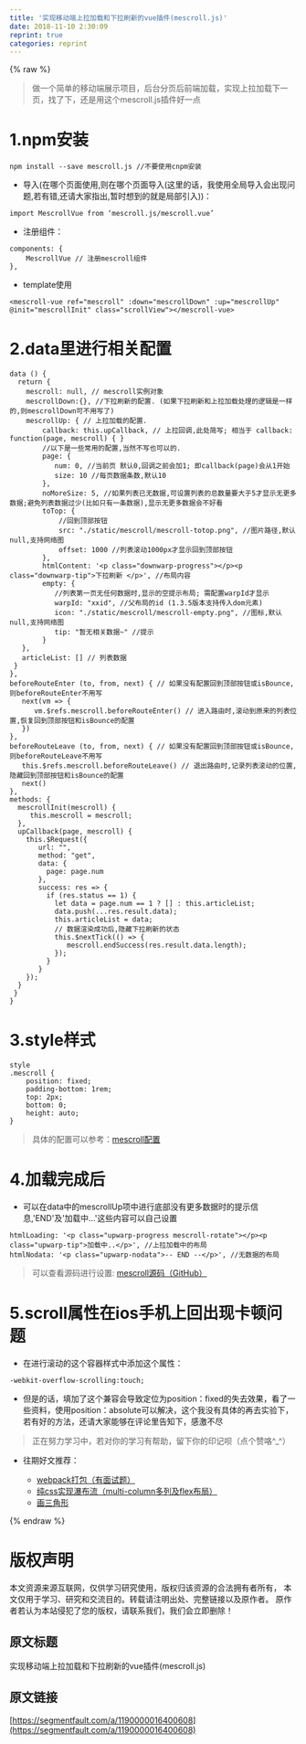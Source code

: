 ```yaml
---
title: '实现移动端上拉加载和下拉刷新的vue插件(mescroll.js)' 
date: 2018-11-10 2:30:09
reprint: true
categories: reprint
---
```


{% raw %}
<blockquote>&#x505A;&#x4E00;&#x4E2A;&#x7B80;&#x5355;&#x7684;&#x79FB;&#x52A8;&#x7AEF;&#x5C55;&#x793A;&#x9879;&#x76EE;&#xFF0C;&#x540E;&#x53F0;&#x5206;&#x9875;&#x540E;&#x524D;&#x7AEF;&#x52A0;&#x8F7D;&#xFF0C;&#x5B9E;&#x73B0;&#x4E0A;&#x62C9;&#x52A0;&#x8F7D;&#x4E0B;&#x4E00;&#x9875;&#xFF0C;&#x627E;&#x4E86;&#x4E0B;&#xFF0C;&#x8FD8;&#x662F;&#x7528;&#x8FD9;&#x4E2A;mescroll.js&#x63D2;&#x4EF6;&#x597D;&#x4E00;&#x70B9;</blockquote><h1 id="articleHeader0">1.npm&#x5B89;&#x88C5;</h1><div class="widget-codetool" style="display:none"><div class="widget-codetool--inner"><span class="selectCode code-tool" data-toggle="tooltip" data-placement="top" title="" data-original-title="&#x5168;&#x9009;"></span> <span type="button" class="copyCode code-tool" data-toggle="tooltip" data-placement="top" data-clipboard-text="npm install --save mescroll.js   //&#x4E0D;&#x8981;&#x4F7F;&#x7528;cnpm&#x5B89;&#x88C5;" title="" data-original-title="&#x590D;&#x5236;"></span> <span type="button" class="saveToNote code-tool" data-toggle="tooltip" data-placement="top" title="" data-original-title="&#x653E;&#x8FDB;&#x7B14;&#x8BB0;"></span></div></div><pre class="hljs stylus"><code style="word-break:break-word;white-space:initial">npm install --save mescroll<span class="hljs-selector-class">.js</span>   <span class="hljs-comment">//&#x4E0D;&#x8981;&#x4F7F;&#x7528;cnpm&#x5B89;&#x88C5;</span></code></pre><ul><li>&#x5BFC;&#x5165;(&#x5728;&#x54EA;&#x4E2A;&#x9875;&#x9762;&#x4F7F;&#x7528;,&#x5219;&#x5728;&#x54EA;&#x4E2A;&#x9875;&#x9762;&#x5BFC;&#x5165;(&#x8FD9;&#x91CC;&#x7684;&#x8BDD;&#xFF0C;&#x6211;&#x4F7F;&#x7528;&#x5168;&#x5C40;&#x5BFC;&#x5165;&#x4F1A;&#x51FA;&#x73B0;&#x95EE;&#x9898;,&#x82E5;&#x6709;&#x9519;,&#x8FD8;&#x8BF7;&#x5927;&#x5BB6;&#x6307;&#x51FA;,&#x6682;&#x65F6;&#x60F3;&#x5230;&#x7684;&#x5C31;&#x662F;&#x5C40;&#x90E8;&#x5F15;&#x5165;))&#xFF1A;</li></ul><div class="widget-codetool" style="display:none"><div class="widget-codetool--inner"><span class="selectCode code-tool" data-toggle="tooltip" data-placement="top" title="" data-original-title="&#x5168;&#x9009;"></span> <span type="button" class="copyCode code-tool" data-toggle="tooltip" data-placement="top" data-clipboard-text="import MescrollVue from &#x2018;mescroll.js/mescroll.vue&#x2019;" title="" data-original-title="&#x590D;&#x5236;"></span> <span type="button" class="saveToNote code-tool" data-toggle="tooltip" data-placement="top" title="" data-original-title="&#x653E;&#x8FDB;&#x7B14;&#x8BB0;"></span></div></div><pre class="hljs capnproto"><code style="word-break:break-word;white-space:initial"><span class="hljs-keyword">import</span> MescrollVue <span class="hljs-keyword">from</span> &#x2018;mescroll.js/mescroll.vue&#x2019;</code></pre><ul><li>&#x6CE8;&#x518C;&#x7EC4;&#x4EF6;&#xFF1A;</li></ul><div class="widget-codetool" style="display:none"><div class="widget-codetool--inner"><span class="selectCode code-tool" data-toggle="tooltip" data-placement="top" title="" data-original-title="&#x5168;&#x9009;"></span> <span type="button" class="copyCode code-tool" data-toggle="tooltip" data-placement="top" data-clipboard-text="components: {
    MescrollVue // &#x6CE8;&#x518C;mescroll&#x7EC4;&#x4EF6;
}," title="" data-original-title="&#x590D;&#x5236;"></span> <span type="button" class="saveToNote code-tool" data-toggle="tooltip" data-placement="top" title="" data-original-title="&#x653E;&#x8FDB;&#x7B14;&#x8BB0;"></span></div></div><pre class="hljs dts"><code><span class="hljs-symbol">components:</span> {
    MescrollVue <span class="hljs-comment">// &#x6CE8;&#x518C;mescroll&#x7EC4;&#x4EF6;</span>
},</code></pre><ul><li>template&#x4F7F;&#x7528;</li></ul><div class="widget-codetool" style="display:none"><div class="widget-codetool--inner"><span class="selectCode code-tool" data-toggle="tooltip" data-placement="top" title="" data-original-title="&#x5168;&#x9009;"></span> <span type="button" class="copyCode code-tool" data-toggle="tooltip" data-placement="top" data-clipboard-text="&lt;mescroll-vue ref=&quot;mescroll&quot; :down=&quot;mescrollDown&quot; :up=&quot;mescrollUp&quot; @init=&quot;mescrollInit&quot; class=&quot;scrollView&quot;&gt;&lt;/mescroll-vue&gt;" title="" data-original-title="&#x590D;&#x5236;"></span> <span type="button" class="saveToNote code-tool" data-toggle="tooltip" data-placement="top" title="" data-original-title="&#x653E;&#x8FDB;&#x7B14;&#x8BB0;"></span></div></div><pre class="hljs cs"><code style="word-break:break-word;white-space:initial">&lt;mescroll-vue <span class="hljs-keyword">ref</span>=<span class="hljs-string">&quot;mescroll&quot;</span> :down=<span class="hljs-string">&quot;mescrollDown&quot;</span> :up=<span class="hljs-string">&quot;mescrollUp&quot;</span> @init=<span class="hljs-string">&quot;mescrollInit&quot;</span> <span class="hljs-keyword">class</span>=<span class="hljs-string">&quot;scrollView&quot;</span>&gt;&lt;/mescroll-vue&gt;</code></pre><h1 id="articleHeader1">2.data&#x91CC;&#x8FDB;&#x884C;&#x76F8;&#x5173;&#x914D;&#x7F6E;</h1><div class="widget-codetool" style="display:none"><div class="widget-codetool--inner"><span class="selectCode code-tool" data-toggle="tooltip" data-placement="top" title="" data-original-title="&#x5168;&#x9009;"></span> <span type="button" class="copyCode code-tool" data-toggle="tooltip" data-placement="top" data-clipboard-text="data () {
  return {
    mescroll: null, // mescroll&#x5B9E;&#x4F8B;&#x5BF9;&#x8C61;
    mescrollDown:{}, //&#x4E0B;&#x62C9;&#x5237;&#x65B0;&#x7684;&#x914D;&#x7F6E;. (&#x5982;&#x679C;&#x4E0B;&#x62C9;&#x5237;&#x65B0;&#x548C;&#x4E0A;&#x62C9;&#x52A0;&#x8F7D;&#x5904;&#x7406;&#x7684;&#x903B;&#x8F91;&#x662F;&#x4E00;&#x6837;&#x7684;,&#x5219;mescrollDown&#x53EF;&#x4E0D;&#x7528;&#x5199;&#x4E86;)
    mescrollUp: { // &#x4E0A;&#x62C9;&#x52A0;&#x8F7D;&#x7684;&#x914D;&#x7F6E;.
        callback: this.upCallback, // &#x4E0A;&#x62C9;&#x56DE;&#x8C03;,&#x6B64;&#x5904;&#x7B80;&#x5199;; &#x76F8;&#x5F53;&#x4E8E; callback: function(page, mescroll) { }
        //&#x4EE5;&#x4E0B;&#x662F;&#x4E00;&#x4E9B;&#x5E38;&#x7528;&#x7684;&#x914D;&#x7F6E;,&#x5F53;&#x7136;&#x4E0D;&#x5199;&#x4E5F;&#x53EF;&#x4EE5;&#x7684;.
        page: {
           num: 0, //&#x5F53;&#x524D;&#x9875; &#x9ED8;&#x8BA4;0,&#x56DE;&#x8C03;&#x4E4B;&#x524D;&#x4F1A;&#x52A0;1; &#x5373;callback(page)&#x4F1A;&#x4ECE;1&#x5F00;&#x59CB;
           size: 10 //&#x6BCF;&#x9875;&#x6570;&#x636E;&#x6761;&#x6570;,&#x9ED8;&#x8BA4;10
        },
        noMoreSize: 5, //&#x5982;&#x679C;&#x5217;&#x8868;&#x5DF2;&#x65E0;&#x6570;&#x636E;,&#x53EF;&#x8BBE;&#x7F6E;&#x5217;&#x8868;&#x7684;&#x603B;&#x6570;&#x91CF;&#x8981;&#x5927;&#x4E8E;5&#x624D;&#x663E;&#x793A;&#x65E0;&#x66F4;&#x591A;&#x6570;&#x636E;;&#x907F;&#x514D;&#x5217;&#x8868;&#x6570;&#x636E;&#x8FC7;&#x5C11;(&#x6BD4;&#x5982;&#x53EA;&#x6709;&#x4E00;&#x6761;&#x6570;&#x636E;),&#x663E;&#x793A;&#x65E0;&#x66F4;&#x591A;&#x6570;&#x636E;&#x4F1A;&#x4E0D;&#x597D;&#x770B;
        toTop: {
            //&#x56DE;&#x5230;&#x9876;&#x90E8;&#x6309;&#x94AE;
            src: &quot;./static/mescroll/mescroll-totop.png&quot;, //&#x56FE;&#x7247;&#x8DEF;&#x5F84;,&#x9ED8;&#x8BA4;null,&#x652F;&#x6301;&#x7F51;&#x7EDC;&#x56FE;
            offset: 1000 //&#x5217;&#x8868;&#x6EDA;&#x52A8;1000px&#x624D;&#x663E;&#x793A;&#x56DE;&#x5230;&#x9876;&#x90E8;&#x6309;&#x94AE;
        },
        htmlContent: &apos;&lt;p class=&quot;downwarp-progress&quot;&gt;&lt;/p&gt;&lt;p class=&quot;downwarp-tip&quot;&gt;&#x4E0B;&#x62C9;&#x5237;&#x65B0; &lt;/p&gt;&apos;, //&#x5E03;&#x5C40;&#x5185;&#x5BB9;
        empty: {
           //&#x5217;&#x8868;&#x7B2C;&#x4E00;&#x9875;&#x65E0;&#x4EFB;&#x4F55;&#x6570;&#x636E;&#x65F6;,&#x663E;&#x793A;&#x7684;&#x7A7A;&#x63D0;&#x793A;&#x5E03;&#x5C40;; &#x9700;&#x914D;&#x7F6E;warpId&#x624D;&#x663E;&#x793A;
           warpId: &quot;xxid&quot;, //&#x7236;&#x5E03;&#x5C40;&#x7684;id (1.3.5&#x7248;&#x672C;&#x652F;&#x6301;&#x4F20;&#x5165;dom&#x5143;&#x7D20;)
           icon: &quot;./static/mescroll/mescroll-empty.png&quot;, //&#x56FE;&#x6807;,&#x9ED8;&#x8BA4;null,&#x652F;&#x6301;&#x7F51;&#x7EDC;&#x56FE;
           tip: &quot;&#x6682;&#x65E0;&#x76F8;&#x5173;&#x6570;&#x636E;~&quot; //&#x63D0;&#x793A;
        }
   },
   articleList: [] // &#x5217;&#x8868;&#x6570;&#x636E;
 }
},
beforeRouteEnter (to, from, next) { // &#x5982;&#x679C;&#x6CA1;&#x6709;&#x914D;&#x7F6E;&#x56DE;&#x5230;&#x9876;&#x90E8;&#x6309;&#x94AE;&#x6216;isBounce,&#x5219;beforeRouteEnter&#x4E0D;&#x7528;&#x5199;
   next(vm =&gt; {
      vm.$refs.mescroll.beforeRouteEnter() // &#x8FDB;&#x5165;&#x8DEF;&#x7531;&#x65F6;,&#x6EDA;&#x52A8;&#x5230;&#x539F;&#x6765;&#x7684;&#x5217;&#x8868;&#x4F4D;&#x7F6E;,&#x6062;&#x590D;&#x56DE;&#x5230;&#x9876;&#x90E8;&#x6309;&#x94AE;&#x548C;isBounce&#x7684;&#x914D;&#x7F6E;
   })
},
beforeRouteLeave (to, from, next) { // &#x5982;&#x679C;&#x6CA1;&#x6709;&#x914D;&#x7F6E;&#x56DE;&#x5230;&#x9876;&#x90E8;&#x6309;&#x94AE;&#x6216;isBounce,&#x5219;beforeRouteLeave&#x4E0D;&#x7528;&#x5199;
   this.$refs.mescroll.beforeRouteLeave() // &#x9000;&#x51FA;&#x8DEF;&#x7531;&#x65F6;,&#x8BB0;&#x5F55;&#x5217;&#x8868;&#x6EDA;&#x52A8;&#x7684;&#x4F4D;&#x7F6E;,&#x9690;&#x85CF;&#x56DE;&#x5230;&#x9876;&#x90E8;&#x6309;&#x94AE;&#x548C;isBounce&#x7684;&#x914D;&#x7F6E;
   next()
},
methods: {
  mescrollInit(mescroll) {
     this.mescroll = mescroll;
  },
  upCallback(page, mescroll) {
    this.$Request({
       url: &quot;&quot;,
       method: &quot;get&quot;,
       data: {
         page: page.num
       },
       success: res =&gt; {
         if (res.status == 1) {
           let data = page.num == 1 ? [] : this.articleList;
           data.push(...res.result.data);
           this.articleList = data;
           // &#x6570;&#x636E;&#x6E32;&#x67D3;&#x6210;&#x529F;&#x540E;,&#x9690;&#x85CF;&#x4E0B;&#x62C9;&#x5237;&#x65B0;&#x7684;&#x72B6;&#x6001;
           this.$nextTick(() =&gt; {
              mescroll.endSuccess(res.result.data.length);
           });
         }
       }
    });
  }
 }
}" title="" data-original-title="&#x590D;&#x5236;"></span> <span type="button" class="saveToNote code-tool" data-toggle="tooltip" data-placement="top" title="" data-original-title="&#x653E;&#x8FDB;&#x7B14;&#x8BB0;"></span></div></div><pre class="hljs kotlin"><code><span class="hljs-keyword">data</span> () {
  <span class="hljs-keyword">return</span> {
    mescroll: <span class="hljs-literal">null</span>, <span class="hljs-comment">// mescroll&#x5B9E;&#x4F8B;&#x5BF9;&#x8C61;</span>
    mescrollDown:{}, <span class="hljs-comment">//&#x4E0B;&#x62C9;&#x5237;&#x65B0;&#x7684;&#x914D;&#x7F6E;. (&#x5982;&#x679C;&#x4E0B;&#x62C9;&#x5237;&#x65B0;&#x548C;&#x4E0A;&#x62C9;&#x52A0;&#x8F7D;&#x5904;&#x7406;&#x7684;&#x903B;&#x8F91;&#x662F;&#x4E00;&#x6837;&#x7684;,&#x5219;mescrollDown&#x53EF;&#x4E0D;&#x7528;&#x5199;&#x4E86;)</span>
    mescrollUp: { <span class="hljs-comment">// &#x4E0A;&#x62C9;&#x52A0;&#x8F7D;&#x7684;&#x914D;&#x7F6E;.</span>
        callback: <span class="hljs-keyword">this</span>.upCallback, <span class="hljs-comment">// &#x4E0A;&#x62C9;&#x56DE;&#x8C03;,&#x6B64;&#x5904;&#x7B80;&#x5199;; &#x76F8;&#x5F53;&#x4E8E; callback: function(page, mescroll) { }</span>
        <span class="hljs-comment">//&#x4EE5;&#x4E0B;&#x662F;&#x4E00;&#x4E9B;&#x5E38;&#x7528;&#x7684;&#x914D;&#x7F6E;,&#x5F53;&#x7136;&#x4E0D;&#x5199;&#x4E5F;&#x53EF;&#x4EE5;&#x7684;.</span>
        page: {
           num: <span class="hljs-number">0</span>, <span class="hljs-comment">//&#x5F53;&#x524D;&#x9875; &#x9ED8;&#x8BA4;0,&#x56DE;&#x8C03;&#x4E4B;&#x524D;&#x4F1A;&#x52A0;1; &#x5373;callback(page)&#x4F1A;&#x4ECE;1&#x5F00;&#x59CB;</span>
           size: <span class="hljs-number">10</span> <span class="hljs-comment">//&#x6BCF;&#x9875;&#x6570;&#x636E;&#x6761;&#x6570;,&#x9ED8;&#x8BA4;10</span>
        },
        noMoreSize: <span class="hljs-number">5</span>, <span class="hljs-comment">//&#x5982;&#x679C;&#x5217;&#x8868;&#x5DF2;&#x65E0;&#x6570;&#x636E;,&#x53EF;&#x8BBE;&#x7F6E;&#x5217;&#x8868;&#x7684;&#x603B;&#x6570;&#x91CF;&#x8981;&#x5927;&#x4E8E;5&#x624D;&#x663E;&#x793A;&#x65E0;&#x66F4;&#x591A;&#x6570;&#x636E;;&#x907F;&#x514D;&#x5217;&#x8868;&#x6570;&#x636E;&#x8FC7;&#x5C11;(&#x6BD4;&#x5982;&#x53EA;&#x6709;&#x4E00;&#x6761;&#x6570;&#x636E;),&#x663E;&#x793A;&#x65E0;&#x66F4;&#x591A;&#x6570;&#x636E;&#x4F1A;&#x4E0D;&#x597D;&#x770B;</span>
        toTop: {
            <span class="hljs-comment">//&#x56DE;&#x5230;&#x9876;&#x90E8;&#x6309;&#x94AE;</span>
            src: <span class="hljs-string">&quot;./static/mescroll/mescroll-totop.png&quot;</span>, <span class="hljs-comment">//&#x56FE;&#x7247;&#x8DEF;&#x5F84;,&#x9ED8;&#x8BA4;null,&#x652F;&#x6301;&#x7F51;&#x7EDC;&#x56FE;</span>
            offset: <span class="hljs-number">1000</span> <span class="hljs-comment">//&#x5217;&#x8868;&#x6EDA;&#x52A8;1000px&#x624D;&#x663E;&#x793A;&#x56DE;&#x5230;&#x9876;&#x90E8;&#x6309;&#x94AE;</span>
        },
        htmlContent: <span class="hljs-string">&apos;&lt;p class=&quot;downwarp-progress&quot;&gt;&lt;/p&gt;&lt;p class=&quot;downwarp-tip&quot;&gt;&#x4E0B;&#x62C9;&#x5237;&#x65B0; &lt;/p&gt;&apos;</span>, <span class="hljs-comment">//&#x5E03;&#x5C40;&#x5185;&#x5BB9;</span>
        empty: {
           <span class="hljs-comment">//&#x5217;&#x8868;&#x7B2C;&#x4E00;&#x9875;&#x65E0;&#x4EFB;&#x4F55;&#x6570;&#x636E;&#x65F6;,&#x663E;&#x793A;&#x7684;&#x7A7A;&#x63D0;&#x793A;&#x5E03;&#x5C40;; &#x9700;&#x914D;&#x7F6E;warpId&#x624D;&#x663E;&#x793A;</span>
           warpId: <span class="hljs-string">&quot;xxid&quot;</span>, <span class="hljs-comment">//&#x7236;&#x5E03;&#x5C40;&#x7684;id (1.3.5&#x7248;&#x672C;&#x652F;&#x6301;&#x4F20;&#x5165;dom&#x5143;&#x7D20;)</span>
           icon: <span class="hljs-string">&quot;./static/mescroll/mescroll-empty.png&quot;</span>, <span class="hljs-comment">//&#x56FE;&#x6807;,&#x9ED8;&#x8BA4;null,&#x652F;&#x6301;&#x7F51;&#x7EDC;&#x56FE;</span>
           tip: <span class="hljs-string">&quot;&#x6682;&#x65E0;&#x76F8;&#x5173;&#x6570;&#x636E;~&quot;</span> <span class="hljs-comment">//&#x63D0;&#x793A;</span>
        }
   },
   articleList: [] <span class="hljs-comment">// &#x5217;&#x8868;&#x6570;&#x636E;</span>
 }
},
beforeRouteEnter (to, from, next) { <span class="hljs-comment">// &#x5982;&#x679C;&#x6CA1;&#x6709;&#x914D;&#x7F6E;&#x56DE;&#x5230;&#x9876;&#x90E8;&#x6309;&#x94AE;&#x6216;isBounce,&#x5219;beforeRouteEnter&#x4E0D;&#x7528;&#x5199;</span>
   next(vm =&gt; {
      vm.$refs.mescroll.beforeRouteEnter() <span class="hljs-comment">// &#x8FDB;&#x5165;&#x8DEF;&#x7531;&#x65F6;,&#x6EDA;&#x52A8;&#x5230;&#x539F;&#x6765;&#x7684;&#x5217;&#x8868;&#x4F4D;&#x7F6E;,&#x6062;&#x590D;&#x56DE;&#x5230;&#x9876;&#x90E8;&#x6309;&#x94AE;&#x548C;isBounce&#x7684;&#x914D;&#x7F6E;</span>
   })
},
beforeRouteLeave (to, from, next) { <span class="hljs-comment">// &#x5982;&#x679C;&#x6CA1;&#x6709;&#x914D;&#x7F6E;&#x56DE;&#x5230;&#x9876;&#x90E8;&#x6309;&#x94AE;&#x6216;isBounce,&#x5219;beforeRouteLeave&#x4E0D;&#x7528;&#x5199;</span>
   <span class="hljs-keyword">this</span>.$refs.mescroll.beforeRouteLeave() <span class="hljs-comment">// &#x9000;&#x51FA;&#x8DEF;&#x7531;&#x65F6;,&#x8BB0;&#x5F55;&#x5217;&#x8868;&#x6EDA;&#x52A8;&#x7684;&#x4F4D;&#x7F6E;,&#x9690;&#x85CF;&#x56DE;&#x5230;&#x9876;&#x90E8;&#x6309;&#x94AE;&#x548C;isBounce&#x7684;&#x914D;&#x7F6E;</span>
   next()
},
methods: {
  mescrollInit(mescroll) {
     <span class="hljs-keyword">this</span>.mescroll = mescroll;
  },
  upCallback(page, mescroll) {
    <span class="hljs-keyword">this</span>.$Request({
       url: <span class="hljs-string">&quot;&quot;</span>,
       method: <span class="hljs-string">&quot;get&quot;</span>,
       <span class="hljs-keyword">data</span>: {
         page: page.num
       },
       success: res =&gt; {
         <span class="hljs-keyword">if</span> (res.status == <span class="hljs-number">1</span>) {
           let <span class="hljs-keyword">data</span> = page.num == <span class="hljs-number">1</span> ? [] : <span class="hljs-keyword">this</span>.articleList;
           <span class="hljs-keyword">data</span>.push(...res.result.<span class="hljs-keyword">data</span>);
           <span class="hljs-keyword">this</span>.articleList = <span class="hljs-keyword">data</span>;
           <span class="hljs-comment">// &#x6570;&#x636E;&#x6E32;&#x67D3;&#x6210;&#x529F;&#x540E;,&#x9690;&#x85CF;&#x4E0B;&#x62C9;&#x5237;&#x65B0;&#x7684;&#x72B6;&#x6001;</span>
           <span class="hljs-keyword">this</span>.$nextTick(() =&gt; {
              mescroll.endSuccess(res.result.<span class="hljs-keyword">data</span>.length);
           });
         }
       }
    });
  }
 }
}</code></pre><h1 id="articleHeader2">3.style&#x6837;&#x5F0F;</h1><div class="widget-codetool" style="display:none"><div class="widget-codetool--inner"><span class="selectCode code-tool" data-toggle="tooltip" data-placement="top" title="" data-original-title="&#x5168;&#x9009;"></span> <span type="button" class="copyCode code-tool" data-toggle="tooltip" data-placement="top" data-clipboard-text="style
.mescroll {
    position: fixed;
    padding-bottom: 1rem;
    top: 2px;
    bottom: 0;
    height: auto;
}" title="" data-original-title="&#x590D;&#x5236;"></span> <span type="button" class="saveToNote code-tool" data-toggle="tooltip" data-placement="top" title="" data-original-title="&#x653E;&#x8FDB;&#x7B14;&#x8BB0;"></span></div></div><pre class="hljs css"><code><span class="hljs-selector-tag">style</span>
<span class="hljs-selector-class">.mescroll</span> {
    <span class="hljs-attribute">position</span>: fixed;
    <span class="hljs-attribute">padding-bottom</span>: <span class="hljs-number">1rem</span>;
    <span class="hljs-attribute">top</span>: <span class="hljs-number">2px</span>;
    <span class="hljs-attribute">bottom</span>: <span class="hljs-number">0</span>;
    <span class="hljs-attribute">height</span>: auto;
}</code></pre><blockquote>&#x5177;&#x4F53;&#x7684;&#x914D;&#x7F6E;&#x53EF;&#x4EE5;&#x53C2;&#x8003;&#xFF1A;<a href="http://www.mescroll.com/api.html#options" rel="nofollow noreferrer" target="_blank">mescroll&#x914D;&#x7F6E;</a></blockquote><h1 id="articleHeader3">4.&#x52A0;&#x8F7D;&#x5B8C;&#x6210;&#x540E;</h1><ul><li>&#x53EF;&#x4EE5;&#x5728;data&#x4E2D;&#x7684;mescrollUp&#x9879;&#x4E2D;&#x8FDB;&#x884C;&#x5E95;&#x90E8;&#x6CA1;&#x6709;&#x66F4;&#x591A;&#x6570;&#x636E;&#x65F6;&#x7684;&#x63D0;&#x793A;&#x4FE1;&#x606F;,&apos;END&apos;&#x53CA;&apos;&#x52A0;&#x8F7D;&#x4E2D;...&apos;&#x8FD9;&#x4E9B;&#x5185;&#x5BB9;&#x53EF;&#x4EE5;&#x81EA;&#x5DF1;&#x8BBE;&#x7F6E;</li></ul><div class="widget-codetool" style="display:none"><div class="widget-codetool--inner"><span class="selectCode code-tool" data-toggle="tooltip" data-placement="top" title="" data-original-title="&#x5168;&#x9009;"></span> <span type="button" class="copyCode code-tool" data-toggle="tooltip" data-placement="top" data-clipboard-text="htmlLoading: &apos;&lt;p class=&quot;upwarp-progress mescroll-rotate&quot;&gt;&lt;/p&gt;&lt;p class=&quot;upwarp-tip&quot;&gt;&#x52A0;&#x8F7D;&#x4E2D;..&lt;/p&gt;&apos;, //&#x4E0A;&#x62C9;&#x52A0;&#x8F7D;&#x4E2D;&#x7684;&#x5E03;&#x5C40;
htmlNodata: &apos;&lt;p class=&quot;upwarp-nodata&quot;&gt;-- END --&lt;/p&gt;&apos;, //&#x65E0;&#x6570;&#x636E;&#x7684;&#x5E03;&#x5C40;" title="" data-original-title="&#x590D;&#x5236;"></span> <span type="button" class="saveToNote code-tool" data-toggle="tooltip" data-placement="top" title="" data-original-title="&#x653E;&#x8FDB;&#x7B14;&#x8BB0;"></span></div></div><pre class="hljs scala"><code>htmlLoading: &apos;&lt;p <span class="hljs-class"><span class="hljs-keyword">class</span></span>=<span class="hljs-string">&quot;upwarp-progress mescroll-rotate&quot;</span>&gt;&lt;/p&gt;&lt;p <span class="hljs-class"><span class="hljs-keyword">class</span></span>=<span class="hljs-string">&quot;upwarp-tip&quot;</span>&gt;&#x52A0;&#x8F7D;&#x4E2D;..&lt;/p&gt;&apos;, <span class="hljs-comment">//&#x4E0A;&#x62C9;&#x52A0;&#x8F7D;&#x4E2D;&#x7684;&#x5E03;&#x5C40;</span>
htmlNodata: &apos;&lt;p <span class="hljs-class"><span class="hljs-keyword">class</span></span>=<span class="hljs-string">&quot;upwarp-nodata&quot;</span>&gt;-- <span class="hljs-type">END</span> --&lt;/p&gt;&apos;, <span class="hljs-comment">//&#x65E0;&#x6570;&#x636E;&#x7684;&#x5E03;&#x5C40;</span></code></pre><blockquote>&#x53EF;&#x4EE5;&#x67E5;&#x770B;&#x6E90;&#x7801;&#x8FDB;&#x884C;&#x8BBE;&#x7F6E;: <a href="https://github.com/mescroll/mescroll/blob/master/demo/base/mescroll-options.html" rel="nofollow noreferrer" target="_blank">mescroll&#x6E90;&#x7801;&#xFF08;GitHub&#xFF09;</a></blockquote><h1 id="articleHeader4">5.scroll&#x5C5E;&#x6027;&#x5728;ios&#x624B;&#x673A;&#x4E0A;&#x56DE;&#x51FA;&#x73B0;&#x5361;&#x987F;&#x95EE;&#x9898;</h1><ul><li>&#x5728;&#x8FDB;&#x884C;&#x6EDA;&#x52A8;&#x7684;&#x8FD9;&#x4E2A;&#x5BB9;&#x5668;&#x6837;&#x5F0F;&#x4E2D;&#x6DFB;&#x52A0;&#x8FD9;&#x4E2A;&#x5C5E;&#x6027;&#xFF1A;</li></ul><div class="widget-codetool" style="display:none"><div class="widget-codetool--inner"><span class="selectCode code-tool" data-toggle="tooltip" data-placement="top" title="" data-original-title="&#x5168;&#x9009;"></span> <span type="button" class="copyCode code-tool" data-toggle="tooltip" data-placement="top" data-clipboard-text="-webkit-overflow-scrolling:touch;" title="" data-original-title="&#x590D;&#x5236;"></span> <span type="button" class="saveToNote code-tool" data-toggle="tooltip" data-placement="top" title="" data-original-title="&#x653E;&#x8FDB;&#x7B14;&#x8BB0;"></span></div></div><pre class="hljs scss"><code style="word-break:break-word;white-space:initial">-webkit-<span class="hljs-attribute">overflow</span>-scrolling:touch;</code></pre><ul><li>&#x4F46;&#x662F;&#x7684;&#x8BDD;&#xFF0C;&#x586B;&#x52A0;&#x4E86;&#x8FD9;&#x4E2A;&#x517C;&#x5BB9;&#x4F1A;&#x5BFC;&#x81F4;&#x5B9A;&#x4F4D;&#x4E3A;position&#xFF1A;fixed&#x7684;&#x5931;&#x53BB;&#x6548;&#x679C;&#xFF0C;&#x770B;&#x4E86;&#x4E00;&#x4E9B;&#x8D44;&#x6599;&#xFF0C;&#x4F7F;&#x7528;position&#xFF1A;absolute&#x53EF;&#x4EE5;&#x89E3;&#x51B3;&#xFF0C;&#x8FD9;&#x4E2A;&#x6211;&#x6CA1;&#x6709;&#x5177;&#x4F53;&#x7684;&#x518D;&#x53BB;&#x5B9E;&#x9A8C;&#x4E0B;&#xFF0C;&#x82E5;&#x6709;&#x597D;&#x7684;&#x65B9;&#x6CD5;&#xFF0C;&#x8FD8;&#x8BF7;&#x5927;&#x5BB6;&#x80FD;&#x591F;&#x5728;&#x8BC4;&#x8BBA;&#x91CC;&#x544A;&#x77E5;&#x4E0B;&#xFF0C;&#x611F;&#x6FC0;&#x4E0D;&#x5C3D;</li></ul><blockquote>&#x6B63;&#x5728;&#x52AA;&#x529B;&#x5B66;&#x4E60;&#x4E2D;&#xFF0C;&#x82E5;&#x5BF9;&#x4F60;&#x7684;&#x5B66;&#x4E60;&#x6709;&#x5E2E;&#x52A9;&#xFF0C;&#x7559;&#x4E0B;&#x4F60;&#x7684;&#x5370;&#x8BB0;&#x5457;&#xFF08;&#x70B9;&#x4E2A;&#x8D5E;&#x54AF;^_^&#xFF09;</blockquote><ul><li><p>&#x5F80;&#x671F;&#x597D;&#x6587;&#x63A8;&#x8350;&#xFF1A;</p><ul><li><a href="https://segmentfault.com/a/1190000016068450">webpack&#x6253;&#x5305;&#xFF08;&#x6709;&#x9762;&#x8BD5;&#x9898;&#xFF09;</a></li><li><a href="https://segmentfault.com/a/1190000016255824" target="_blank">&#x7EAF;css&#x5B9E;&#x73B0;&#x7011;&#x5E03;&#x6D41;&#xFF08;multi-column&#x591A;&#x5217;&#x53CA;flex&#x5E03;&#x5C40;&#xFF09;</a></li><li><a href="https://segmentfault.com/a/1190000016082968">&#x753B;&#x4E09;&#x89D2;&#x5F62;</a></li></ul></li></ul>
{% endraw %}

# 版权声明
本文资源来源互联网，仅供学习研究使用，版权归该资源的合法拥有者所有，
本文仅用于学习、研究和交流目的。转载请注明出处、完整链接以及原作者。
原作者若认为本站侵犯了您的版权，请联系我们，我们会立即删除！

## 原文标题
实现移动端上拉加载和下拉刷新的vue插件(mescroll.js)

## 原文链接
[https://segmentfault.com/a/1190000016400608](https://segmentfault.com/a/1190000016400608)

